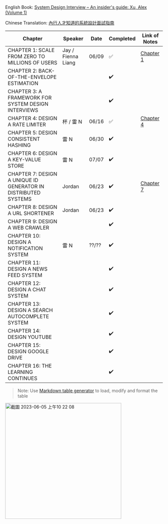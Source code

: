 English Book: [System Design Interview – An insider's guide: Xu, Alex (Volume 1)](<https://github.com/G33kzD3n/Catalogue/blob/master/System%20Design%20Interview%20An%20Insider%E2%80%99s%20Guide%20by%20Alex%20Xu%20(z-lib.org).pdf>)

Chinese Translation: [內行人才知道的系統設計面試指南](https://www.books.com.tw/products/0010903454)

| Chapter                                                        | Speaker            | Date  | Completed | Link of Notes                       |
| -------------------------------------------------------------- | ------------------ | ----- | --------- | ----------------------------------- |
| CHAPTER 1: SCALE FROM ZERO TO MILLIONS OF USERS                | Jay / Fienna Liang | 06/09 | ✅        | [Chapter 1](chapter-1/chapter_1.md) |
| CHAPTER 2: BACK-OF-THE-ENVELOPE ESTIMATION                     |                    |       | ✔️        |                                     |
| CHAPTER 3: A FRAMEWORK FOR SYSTEM DESIGN INTERVIEWS            |                    |       | ✔️        |                                     |
| CHAPTER 4: DESIGN A RATE LIMITER                               | 杯 / 雷 N          | 06/16 | ✅        | [Chapter 4](chapter-4/chapter_4.md) |
| CHAPTER 5: DESIGN CONSISTENT HASHING                           | 雷 N               | 06/30 | ✔️        |                                     |
| CHAPTER 6: DESIGN A KEY-VALUE STORE                            | 雷 N               | 07/07 | ✔️        |                                     |
| CHAPTER 7: DESIGN A UNIQUE ID GENERATOR IN DISTRIBUTED SYSTEMS | Jordan             | 06/23 | ✔️        | [Chapter 7](chapter-7/chapter_7.md) |
| CHAPTER 8: DESIGN A URL SHORTENER                              | Jordan             | 06/23 | ✔️        |                                     |
| CHAPTER 9: DESIGN A WEB CRAWLER                                |                    |       | ✔️        |                                     |
| CHAPTER 10: DESIGN A NOTIFICATION SYSTEM                       | 雷 N               | ??/?? | ✔️        |                                     |
| CHAPTER 11: DESIGN A NEWS FEED SYSTEM                          |                    |       | ✔️        |                                     |
| CHAPTER 12: DESIGN A CHAT SYSTEM                               |                    |       | ✔️        |                                     |
| CHAPTER 13: DESIGN A SEARCH AUTOCOMPLETE SYSTEM                |                    |       | ✔️        |                                     |
| CHAPTER 14: DESIGN YOUTUBE                                     |                    |       | ✔️        |                                     |
| CHAPTER 15: DESIGN GOOGLE DRIVE                                |                    |       | ✔️        |                                     |
| CHAPTER 16: THE LEARNING CONTINUES                             |                    |       | ✔️        |                                     |

> Note: Use [Markdown table generator](https://www.tablesgenerator.com/markdown_tables) to load, modify and format the table

<img width="371" alt="截圖 2023-06-05 上午10 22 08" src="https://github.com/warren30815/system-design-interview-book-club/assets/36834814/c634e1e9-f1e3-46af-95b6-1ae14bc3887a" />
